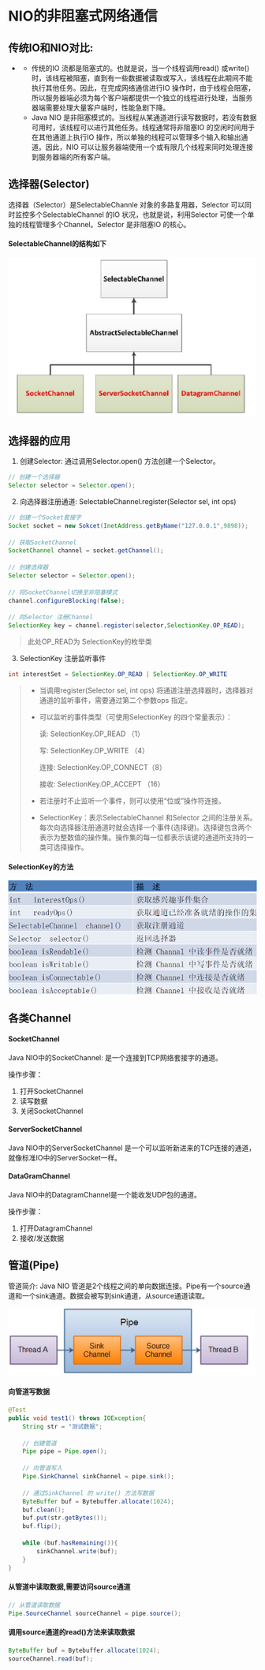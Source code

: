 # NIO的非阻塞式网络通信

## 传统IO和NIO对比:

-   -   传统的IO 流都是阻塞式的。也就是说，当一个线程调用read() 或write() 时，该线程被阻塞，直到有一些数据被读取或写入，该线程在此期间不能执行其他任务。因此，在完成网络通信进行IO 操作时，由于线程会阻塞，所以服务器端必须为每个客户端都提供一个独立的线程进行处理，当服务器端需要处理大量客户端时，性能急剧下降。
    -   Java NIO 是非阻塞模式的。当线程从某通道进行读写数据时，若没有数据可用时，该线程可以进行其他任务。线程通常将非阻塞IO 的空闲时间用于在其他通道上执行IO 操作，所以单独的线程可以管理多个输入和输出通道。因此，NIO 可以让服务器端使用一个或有限几个线程来同时处理连接到服务器端的所有客户端。



## 选择器(Selector)

选择器（Selector）是SelectableChannle 对象的多路复用器，Selector 可以同时监控多个SelectableChannel 的IO 状况，也就是说，利用Selector 可使一个单独的线程管理多个Channel。Selector 是非阻塞IO 的核心。

#### SelectableChannel的结构如下

![image.png](_images/1599120117863-57b8ff82-6ee6-4770-b1d7-3467d1ad2a8e.png)



## 选择器的应用

1.  创建Selector: 通过调用Selector.open() 方法创建一个Selector。

```java
// 创建一个选择器
Selector selector = Selector.open();
```

2.  向选择器注册通道: SelectableChannel.register(Selector sel, int ops)

```java
// 创建一个Socket套接字
Socket socket = new Sokcet(InetAddress.getByName("127.0.0.1",9898));

// 获取SocketChannel
SocketChannel channel = socket.getChannel();

// 创建选择器
Selector selector = Selector.open();

// 将SocketChannel切换至非阻塞模式
channel.configureBlocking(false);

// 向Selector 注册Channel
SelectionKey key = channel.register(selector,SelectionKey.OP_READ);
```

>   此处OP_READ为 SelectionKey的枚举类

3.  SelectionKey 注册监听事件

```java
int interestSet = SelectionKey.OP_READ | SelectionKey.OP_WRITE
```

>   -   当调用register(Selector sel, int      ops) 将通道注册选择器时，选择器对通道的监听事件，需要通过第二个参数ops 指定。
>
>   -   可以监听的事件类型（可使用SelectionKey      的四个常量表示）：
>
>       读: SelectionKey.OP_READ （1）
>
>       写: SelectionKey.OP_WRITE （4）
>
>       连接: SelectionKey.OP_CONNECT（8）
>
>       接收: SelectionKey.OP_ACCEPT （16）
>
>   -   若注册时不止监听一个事件，则可以使用“位或”操作符连接。
>
>   -   SelectionKey：表示SelectableChannel      和Selector      之间的注册关系。每次向选择器注册通道时就会选择一个事件(选择键)。选择键包含两个表示为整数值的操作集。操作集的每一位都表示该键的通道所支持的一类可选择操作。

#### SelectionKey的方法

![image.png](_images/1599120537872-538460f1-ca7b-4714-8bec-4ab8ff9c5e65.png)



## 各类Channel

#### SocketChannel

Java NIO中的SocketChannel: 是一个连接到TCP网络套接字的通道。

操作步骤：

1.  打开SocketChannel
2.  读写数据
3.  关闭SocketChannel

#### ServerSocketChannel

Java NIO中的ServerSocketChannel 是一个可以监听新进来的TCP连接的通道，就像标准IO中的ServerSocket一样。

#### DataGramChannel

Java NIO中的DatagramChannel是一个能收发UDP包的通道。

操作步骤：

1.  打开DatagramChannel
2.  接收/发送数据



## 管道(Pipe)

管道简介: Java NIO 管道是2个线程之间的单向数据连接。Pipe有一个source通道和一个sink通道。数据会被写到sink通道，从source通道读取。

![image.png](_images/1599120670361-75d8367a-159e-4a84-a253-315765472b84.png)

#### 向管道写数据

```java
@Test
public void test1() throws IOException{
    String str = "测试数据";
    
    // 创建管道
    Pipe pipe = Pipe.open();
    
    // 向管道写入
    Pipe.SinkChannel sinkChannel = pipe.sink();
    
    // 通过SinkChannel 的 write() 方法写数据
    ByteBuffer buf = Bytebuffer.allocate(1024);
    buf.clean();
    buf.put(str.getBytes());
    buf.flip();
    
    while (buf.hasRemaining()){
        sinkChannel.write(buf);
    }
}
```

#### 从管道中读取数据,需要访问source通道

```java
// 从管道读取数据
Pipe.SourceChannel sourceChannel = pipe.source();
```

#### 调用source通道的read()方法来读取数据

```java
ByteBuffer buf = Bytebuffer.allocate(1024);
sourceChannel.read(buf);
```

